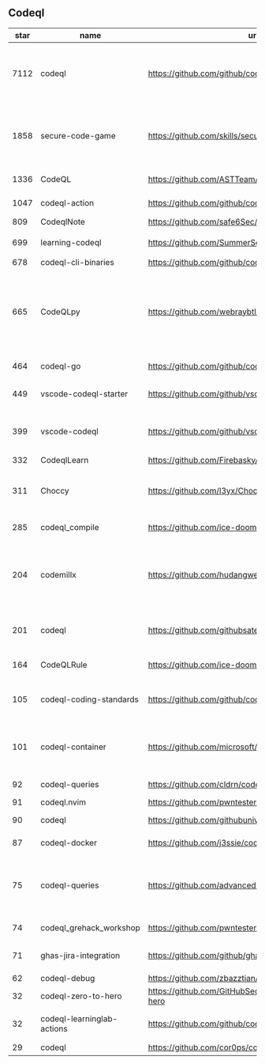 ## Codeql
|star|name|url|des|
|---|---|---|---|
|7112|codeql|https://github.com/github/codeql|CodeQL: the libraries and queries that power security researchers around the world, as well as code scanning in GitHub Advanced Security|
|1858|secure-code-game|https://github.com/skills/secure-code-game|A GitHub Security Lab initiative, providing an in-repo learning experience, where learners secure intentionally vulnerable code.|
|1336|CodeQL|https://github.com/ASTTeam/CodeQL|《深入理解CodeQL》Finding vulnerabilities with CodeQL.|
|1047|codeql-action|https://github.com/github/codeql-action|Actions for running CodeQL analysis|
|809|CodeqlNote|https://github.com/safe6Sec/CodeqlNote|Codeql学习笔记|
|699|learning-codeql|https://github.com/SummerSec/learning-codeql|CodeQL Java 全网最全的中文学习资料|
|678|codeql-cli-binaries|https://github.com/github/codeql-cli-binaries|Binaries for the CodeQL CLI|
|665|CodeQLpy|https://github.com/webraybtl/CodeQLpy|CodeQLpy是一款基于CodeQL实现的半自动化代码审计工具，目前仅支持java语言。实现从源码反编译，数据库生成，脆弱性发现的全过程，可以辅助代码审计人员快速定位源码可能存在的漏洞。|
|464|codeql-go|https://github.com/github/codeql-go|The CodeQL extractor and libraries for Go.|
|449|vscode-codeql-starter|https://github.com/github/vscode-codeql-starter|Starter workspace to use with the CodeQL extension for Visual Studio Code.|
|399|vscode-codeql|https://github.com/github/vscode-codeql|An extension for Visual Studio Code that adds rich language support for CodeQL|
|332|CodeqlLearn|https://github.com/Firebasky/CodeqlLearn|记录学习codeql的过程|
|311|Choccy|https://github.com/l3yx/Choccy|GitHub项目监控 && CodeQL自动扫描   (GitHub project monitoring && CodeQL automatic analysis)|
|285|codeql_compile|https://github.com/ice-doom/codeql_compile|自动反编译闭源应用，创建codeql数据库|
|204|codemillx|https://github.com/hudangwei/codemillx|codemillx is a tool for CodeQL, extract the comments in the code and generate codeql module. 强化Go开源项目安全检测(内含开源项目漏洞挖掘方法)|
|201|codeql|https://github.com/githubsatelliteworkshops/codeql|GitHub Satellite 2020 workshops on finding security vulnerabilities with CodeQL for Java/JavaScript.|
|164|CodeQLRule|https://github.com/ice-doom/CodeQLRule|个人使用CodeQL编写的一些规则|
|105|codeql-coding-standards|https://github.com/github/codeql-coding-standards|This repository contains CodeQL queries and libraries which support various Coding Standards.|
|101|codeql-container|https://github.com/microsoft/codeql-container|Prepackaged and precompiled github codeql container for rapid analysis, deployment and development.|
|92|codeql-queries|https://github.com/cldrn/codeql-queries|My CodeQL queries collection|
|91|codeql.nvim|https://github.com/pwntester/codeql.nvim|CodeQL plugin for Neovim|
|90|codeql|https://github.com/githubuniverseworkshops/codeql|CodeQL workshops for GitHub Universe|
|87|codeql-docker|https://github.com/j3ssie/codeql-docker|Ready to use docker image for CodeQL|
|75|codeql-queries|https://github.com/advanced-security/codeql-queries|[Deprecated] GitHub's Field Team's CodeQL Custom Queries, Suites, and Configurations. See GitHubSecurityLab/CodeQL-Community-Packs instead|
|74|codeql_grehack_workshop|https://github.com/pwntester/codeql_grehack_workshop|GreHack 2021 CodeQL for Java workshop|
|71|ghas-jira-integration|https://github.com/github/ghas-jira-integration|Synchronize GitHub Code Scanning alerts to Jira issues|
|62|codeql-debug|https://github.com/zbazztian/codeql-debug||
|32|codeql-zero-to-hero|https://github.com/GitHubSecurityLab/codeql-zero-to-hero|CodeQL zero to hero blog post series challenges|
|32|codeql-learninglab-actions|https://github.com/github/codeql-learninglab-actions|Actions and Images for use in Learning Lab courses for CodeQL|
|29|codeql|https://github.com/cor0ps/codeql|收集规则|